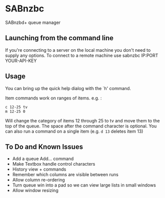 SABnzbc
===============

SABnzbd+ queue manager

Launching from the command line
--------------------------------

If you're connecting to a server on the local machine you don't need to supply any options.
To connect to a remote machine use sabnzbc IP:PORT YOUR-API-KEY

Usage
-----

You can bring up the quick help dialog with the `h' command.

Item commands work on ranges of items. e.g. :

	c 12-25 tv
	m 12-25 0

Will change the category of items 12 through 25 to tv and move them to the top of the queue.
The space after the command character is optional.
You can also run a command on a single item (e.g. `d 13` deletes item 13)

To Do and Known Issues
----------------------
* Add a queue Add... command
* Make Textbox handle control characters
* History view + commands
* Remember which columns are visible between runs
* Allow column re-ordering
* Turn queue win into a pad so we can view large lists in small windows
* Allow window resizing

